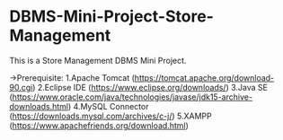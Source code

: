 # DBMS-Mini-Project-Store-Management
This is a Store Management DBMS Mini Project.

->Prerequisite:
1.Apache Tomcat   (https://tomcat.apache.org/download-90.cgi)
2.Eclipse IDE     (https://www.eclipse.org/downloads/)
3.Java SE         (https://www.oracle.com/java/technologies/javase/jdk15-archive-downloads.html)
4.MySQL Connector (https://downloads.mysql.com/archives/c-j/)
5.XAMPP           (https://www.apachefriends.org/download.html)
